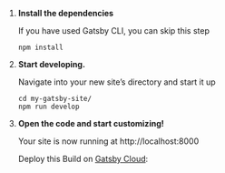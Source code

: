 


1.  **Install the dependencies**

    If you have used Gatsby CLI, you can skip this step

    ```shell
    npm install
    ```

2.  **Start developing.**

    Navigate into your new site’s directory and start it up

    ```shell
    cd my-gatsby-site/
    npm run develop
    ```

3.  **Open the code and start customizing!**

    Your site is now running at http://localhost:8000

    Deploy this Build on [Gatsby Cloud](https://www.gatsbyjs.com/cloud/):
